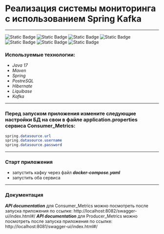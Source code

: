 # Реализация системы мониторинга с использованием Spring Kafka

_______
![Static Badge](https://img.shields.io/badge/Java-red)
![Static Badge](https://img.shields.io/badge/Maven-blue)
![Static Badge](https://img.shields.io/badge/Spring-green)
![Static Badge](https://img.shields.io/badge/PostreSQL-%20blue)
![Static Badge](https://img.shields.io/badge/Hibernate-tan)
![Static Badge](https://img.shields.io/badge/Liquibase-blue)
![Static Badge](https://img.shields.io/badge/Kafka-brown)




### Используемые технологии:
+ *Java 17*
+ *Maven*
+ *Spring*
+ *PostreSQL*
+ *Hibernate*
+ *Liquibase*
+ *Kafka*

_________

### Перед запуском приложения измените следующие настройки БД на свои в файле application.properties сервиса Consumer_Metrics:

```java
spring.datasource.url
spring.datasource.username
spring.datasource.password
```

____
### Старт приложения

+ запустить кафку через файл ***docker-compose.yaml***
+ запустить оба сервиса

_____
### Документация
***API documentation*** для Consumer_Metrics можно посмотреть после запуска приложения по ссылке: http://localhost:8082/swagger-ui/index.html#/
***API documentation*** для Producer_Metrics можно посмотреть после запуска приложения по ссылке: http://localhost:8081/swagger-ui/index.html#/
